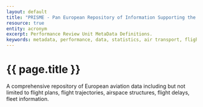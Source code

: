 ```yaml
---
layout: default
title: "PRISME - Pan European Repository of Information Supporting the Management of EATM"
resource: true
entity: acronym
excerpt: Performance Review Unit MetaData Definitions.
keywords: metadata, performance, data, statistics, air transport, flights, europe, delay, safety
---
```

# {{ page.title }}

A comprehensive repository of European aviation data including but
not limited to flight plans, flight trajectories, airspace structures,
flight delays, fleet information.
